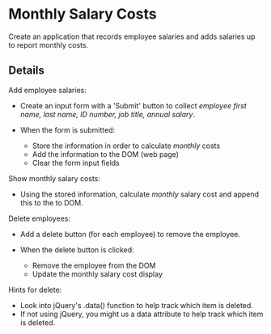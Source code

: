 # Monthly Salary Costs
Create an application that records employee salaries and adds salaries up to report monthly costs.

## Details

Add employee salaries:
- Create an input form with a 'Submit' button to collect _employee first name, last name, ID number, job title, annual salary_.

- When the form is submitted:
    - Store the information in order to calculate *monthly* costs
    - Add the information to the DOM (web page)
    - Clear the form input fields

Show monthly salary costs:
-  Using the stored information, calculate *monthly* salary cost and append this to the to DOM.

Delete employees:
- Add a delete button (for each employee) to remove the employee.

- When the delete button is clicked:
    - Remove the employee from the DOM
    - Update the monthly salary cost display

Hints for delete:
- Look into jQuery's .data() function to help track which item is deleted.
- If not using jQuery, you might us a data attribute to help track which item is deleted.
